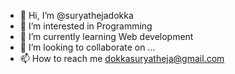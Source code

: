 - 👋 Hi, I’m @suryathejadokka
- 👀 I’m interested in Programming
- 🌱 I’m currently learning Web development
- 💞️ I’m looking to collaborate on ...
- 📫 How to reach me dokkasuryatheja@gmail.com

<!---
suryathejadokka/suryathejadokka is a ✨ special ✨ repository because its `README.md` (this file) appears on your GitHub profile.
You can click the Preview link to take a look at your changes.
--->
